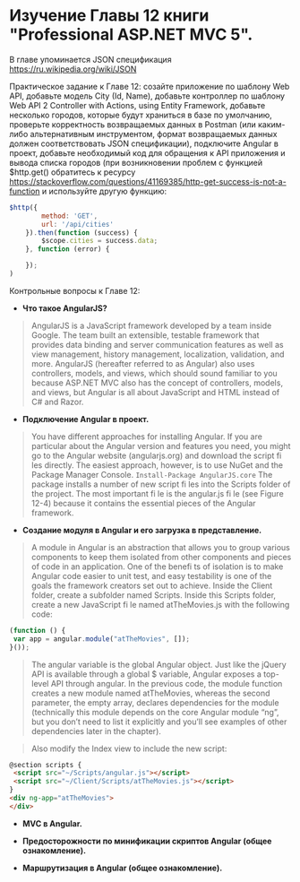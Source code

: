 # Изучение Главы 12 книги "Professional ASP.NET MVC 5".

В главе упоминается JSON спецификация    https://ru.wikipedia.org/wiki/JSON

Практическое задание к Главе 12: созайте приложение по шаблону Web API, добавьте модель City (Id, Name), добавьте контроллер по шаблону Web API 2 Controller with Actions, using Entity Framework, добавьте несколько городов, которые будут храниться в базе по умолчанию, проверьте корректность возвращаемых данных в Postman (или каким-либо альтернативным инструментом, формат возвращаемых данных должен соответствовать JSON спецификации), подключите Angular в проект, добавьте необходимый код для обращения к API приложения и вывода списка городов (при возникновении проблем с функцией $http.get() обратитесь к ресурсу https://stackoverflow.com/questions/41169385/http-get-success-is-not-a-function и используйте другую функцию:
```js
$http({
        method: 'GET',
        url: '/api/cities'
    }).then(function (success) {
        $scope.cities = success.data;
    }, function (error) {

    });
)
```

Контрольные вопросы к Главе 12:
- **Что такое AngularJS?**
> AngularJS is a JavaScript framework developed by a team inside Google. The team built an extensible,
testable framework that provides data binding and server communication features as well as
view management, history management, localization, validation, and more. AngularJS (hereafter
referred to as Angular) also uses controllers, models, and views, which should sound familiar to you
because ASP.NET MVC also has the concept of controllers, models, and views, but Angular is all
about JavaScript and HTML instead of C# and Razor. 

- **Подключение Angular в проект.**
> You have different approaches for installing Angular. If you are particular about the Angular version
and features you need, you might go to the Angular website (angularjs.org) and download
the script fi les directly. The easiest approach, however, is to use NuGet and the Package Manager
Console.
`Install-Package AngularJS.core`
> The package installs a number of new script fi les into the Scripts folder of the project. The most
important fi le is the angular.js fi le (see Figure 12-4) because it contains the essential pieces of the
Angular framework.

- **Создание модуля в Angular и его загрузка в представление.**
> A module in Angular is an abstraction that allows you to group various components to keep them
isolated from other components and pieces of code in an application. One of the benefi ts of isolation
is to make Angular code easier to unit test, and easy testability is one of the goals the framework
creators set out to achieve. 
> Inside the Client folder, create a subfolder named Scripts. Inside this Scripts folder, create a
new JavaScript fi le named atTheMovies.js with the following code:
```js
(function () {
 var app = angular.module("atTheMovies", []);
}());
```
> The angular variable is the global Angular object. Just like the jQuery API is available
through a global $ variable, Angular exposes a top-level API through angular. In the previous
code, the module function creates a new module named atTheMovies, whereas the
second parameter, the empty array, declares dependencies for the module (technically this
module depends on the core Angular module “ng”, but you don’t need to list it explicitly
and you’ll see examples of other dependencies later in the chapter). 

> Also modify the Index view to include the new script:
```html
@section scripts {
 <script src="~/Scripts/angular.js"></script>
 <script src="~/Client/Scripts/atTheMovies.js"></script>
}
<div ng-app="atTheMovies">
</div>
```
- **MVC в Angular.**
> 

- **Предосторожности по минификации скриптов Angular (общее ознакомление).**
> 

- **Маршрутизация в Angular (общее ознакомление).**
> 
